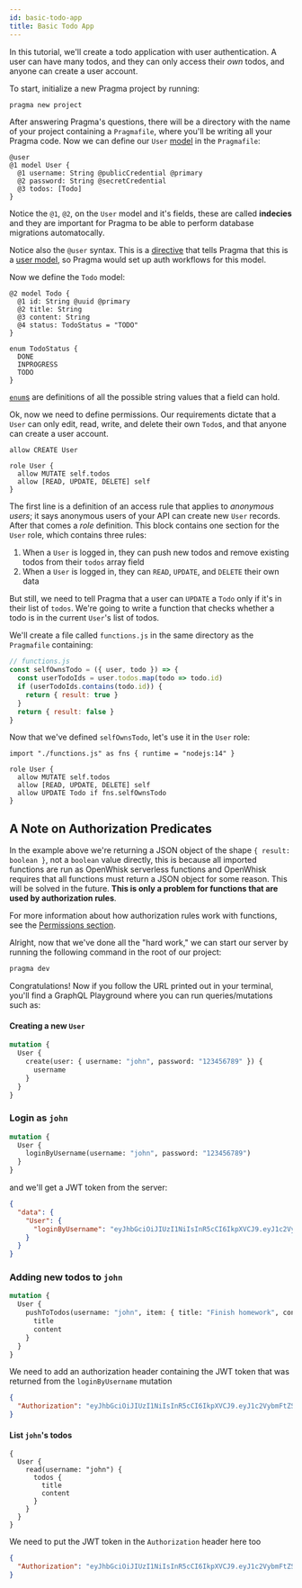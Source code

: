 ```yaml
---
id: basic-todo-app
title: Basic Todo App
---
```


In this tutorial, we'll create a todo application with user authentication. A user can have many todos, and they can only access their *own* todos, and anyone can create a user account.

To start, initialize a new Pragma project by running:
```sh
pragma new project
```
After answering Pragma's questions, there will be a directory with the name of your project containing a `Pragmafile`, where you'll be writing all your Pragma code. Now we can define our `User` [model](../features/user-models.md) in the `Pragmafile`:

```pragma
@user
@1 model User {
  @1 username: String @publicCredential @primary
  @2 password: String @secretCredential
  @3 todos: [Todo]
}
```

Notice the `@1`, `@2`, on the `User` model and it's fields, these are called **indecies** and they are important for Pragma to be able to perform database migrations automatocally.

Notice also the `@user` syntax. This is a [directive](../features/directives.md) that tells Pragma that this is a [user model](../features/user-models.md), so Pragma would set up auth workflows for this model.

Now we define the `Todo` model:

```pragma
@2 model Todo {
  @1 id: String @uuid @primary
  @2 title: String
  @3 content: String
  @4 status: TodoStatus = "TODO"
}

enum TodoStatus {
  DONE
  INPROGRESS
  TODO
}
```

[`enum`s](../features/enum-types.md) are definitions of all the possible string values that a field can hold.

Ok, now we need to define permissions. Our requirements dictate that a `User` can only edit, read, write, and delete their own `Todo`s, and that anyone can create a user account.

```pragma
allow CREATE User

role User {
  allow MUTATE self.todos
  allow [READ, UPDATE, DELETE] self
}
```

The first line is a definition of an access rule that applies to *anonymous users*; it says anonymous users of your API can create new `User` records. After that comes a *role* definition. This block contains one section for the `User` role, which contains three rules:

1. When a `User` is logged in, they can push new todos and remove existing todos from their `todos` array field
2. When a `User` is logged in, they can `READ`, `UPDATE`, and `DELETE` their own data

But still, we need to tell Pragma that a user can `UPDATE` a `Todo` only if it's in their list of `todos`. We're going to write a function that checks whether a todo is in the current `User`'s list of todos.

We'll create a file called `functions.js` in the same directory as the `Pragmafile` containing:

```js
// functions.js
const selfOwnsTodo = ({ user, todo }) => {
  const userTodoIds = user.todos.map(todo => todo.id)
  if (userTodoIds.contains(todo.id)) {
    return { result: true }
  }
  return { result: false }
}
```

Now that we've defined `selfOwnsTodo`, let's use it in the `User` role:

```
import "./functions.js" as fns { runtime = "nodejs:14" }

role User {
  allow MUTATE self.todos
  allow [READ, UPDATE, DELETE] self
  allow UPDATE Todo if fns.selfOwnsTodo
}
```

## A Note on Authorization Predicates

In the example above we're returning a JSON object of the shape `{ result: boolean }`, not a `boolean` value directly, this is because all imported functions are run as OpenWhisk serverless functions and OpenWhisk requires that all functions must return a JSON object for some reason. This will be solved in the future. **This is only a problem for functions that are used by authorization rules**.

For more information about how authorization rules work with functions, see the [Permissions section](../features/permissions.md).

Alright, now that we've done all the "hard work," we can start our server by running the following command in the root of our project:
```sh
pragma dev
```

Congratulations! Now if you follow the URL printed out in your terminal, you'll find a GraphQL Playground where you can run queries/mutations such as:

#### Creating a new `User`
```graphql
mutation {
  User {
    create(user: { username: "john", password: "123456789" }) {
      username
    }
  }
}
```

### Login as `john`
```graphql
mutation {
  User {
    loginByUsername(username: "john", password: "123456789")
  }
}
```

and we'll get a JWT token from the server:
```json
{
  "data": {
    "User": {
      "loginByUsername": "eyJhbGciOiJIUzI1NiIsInR5cCI6IkpXVCJ9.eyJ1c2VybmFtZSI6ImpvaG4iLCJyb2xlIjoiVXNlciJ9.bfqwEcsRZJfdhhY3K83C-wOKa3JmUbfSHF7BCKmNqiU"
    }
  }
}
```

### Adding new todos to `john`
```graphql
mutation {
  User {
    pushToTodos(username: "john", item: { title: "Finish homework", content: "" }) {
      title
      content
    }
  }
}
```

We need to add an authorization header containing the JWT token that was returned from the `loginByUsername` mutation
```json
{
  "Authorization": "eyJhbGciOiJIUzI1NiIsInR5cCI6IkpXVCJ9.eyJ1c2VybmFtZSI6ImpvaG4iLCJyb2xlIjoiVXNlciJ9.bfqwEcsRZJfdhhY3K83C-wOKa3JmUbfSHF7BCKmNqiU"
}
```

#### List `john`'s todos
```
{
  User {
    read(username: "john") {
      todos {
        title
        content
      }
    }
  }
}
```

We need to put the JWT token in the `Authorization` header here too 
```json
{
  "Authorization": "eyJhbGciOiJIUzI1NiIsInR5cCI6IkpXVCJ9.eyJ1c2VybmFtZSI6ImpvaG4iLCJyb2xlIjoiVXNlciJ9.bfqwEcsRZJfdhhY3K83C-wOKa3JmUbfSHF7BCKmNqiU"
}
```

